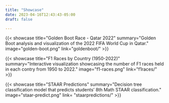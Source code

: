 ```yaml
---
title: "Showcase"
date: 2023-04-16T12:43:43-05:00
draft: false

---
```


{{< showcase title="Golden Boot Race - Qatar 2022" summary="Golden Boot analysis and visualization of the 2022 FIFA World Cup in Qatar." image="golden-boot.png" link="goldenboot/" >}}

{{< showcase title="F1 Races by Country (1950-2022)" summary="Interactive visualization showcasing the number of F1 races held in each contry from 1950 to 2022." image="f1-races.png" link="f1races/" >}}

    
{{< showcase title="STAAR Predictions" summary="Decision tree classification model that predicts students’ 8th Math STAAR classification." image="staar-predict.png" link= "staarpredictions/" >}}
